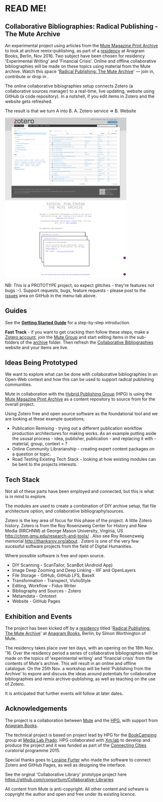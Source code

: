 # READ ME!

## Collaborative Bibliographies: Radical Publishing - The Mute Archive
An experimental project using articles from the [Mute Magazine Print Archive](http://www.metamute.org/editorial/books/mute-magazine-print-archive) to look at archive remix-publishing, as part of a [residency](https://www.facebook.com/events/187497858364325/) at Anagram Books, Berlin, Nov 2016. Two subject have been chosen for residency 'Experimental Writing' and 'Financial Crisis'. Online and offline collaborative bibliographies will be made on these topics using material from the Mute archive. Watch this space '[Radical Publishing: The Mute Archive](https://mute-publishing.github.io/archive/)' — join in, contribute or drop in .

The online collaborative bibiographies setup connects Zotero (a collaborative sources manager) to a real-time, live updating, website using GitHub (a code repository). In a nutshell, if you edit items in Zotero and the website gets refreshed.

The result is that we turn A into B. A. Zotero service => B. Website

<img src="screencapture-zotero-org-groups-mute-items-1478255002396.png" alt="Zotero service" width="400">
<img src="screencapture-mute-publishing-github-io-archive-1478255073392.png" alt="Coll Bib" width="400">

NB: This is a PROTOTYPE project, so expect glitches - they're features not bugs :-). Support requests, bugs, feature requests - please post to the [issues](https://github.com/Mute-Publishing/archive/issues) area on GitHub in the menu-tab above.

## Guides

See the **[Getting Started Guide](https://github.com/Mute-Publishing/archive/blob/gh-pages/getting-started-guide.md)** for a step-by-step introduction.

**Fast Track** - if you want to get cracking then follow these steps, make a [Zotero account](https://www.zotero.org/user/register/), join the [Mute Group](https://www.zotero.org/groups/mute) and start editing items in the sub-folders of the [archive](https://www.zotero.org/groups/mute/items/collectionKey/93KX44QJ) folder. Then refresh the [Collaborative Bibliographies](https://mute-publishing.github.io/archive/) website and your items are live.

## Ideas Being Prototyped

We want to explore what can be done with collaborative bibliographies in an Open-Web context and how this can be used to support radical publishing communities.

Mute in collaboration with the [Hybrid Publishing Group](https://hpg.io) (HPG) is using the [Mute Magazine Print Archive](http://www.metamute.org/editorial/books/mute-magazine-print-archive) as a content repository to source from for the overall project.

Using Zotero free and open source software as the foundational tool and we are looking at these example questions;

+ Publication Remixing - trying out a different publication workflow production architectures for making works. As an example putting aside the ususal process - idea, publisher, publication - and replacing it with - material, group, context = ?
+ Online Community Librarianship - creating expert content packages on a question or topic.
+ Road Testing Existing Tech Stack - looking at how existing modules can be bent to the projects interests.

## Tech Stack
Not all of these parts have been employed and connected, but this is what is in mind to explore.

The modules are used to create a combination of DIY archive setup, flat file architecture option, and collaborative bibliography/sources.

Zotero is the key area of focus for this phase of the project. A little Zotero history. Zotero is from the Roy Rosenzweig Center for History and New Media (RRCHNM) at George Mason University, Virginia, US http://chnm.gmu.edu/research-and-tools/ . Also see Roy Rosenzweig memorial http://thanksroy.org/about . Zotero is one of the very few sucessful software projects from the field of Digital Humanities.

Where possible software is free and open source.

+ DIY Scanning - ScanTailor, ScanBot (Android App)
+ Image Deep Zooming and Deep Linking - IIIF and OpenLayers
+ File Storage - GitHub, GitHub LFS, BaseX
+ Transformation - Transpect, VivlioStyle
+ Editing, Workflow - Fidus Writer
+ Bibliography and Sources - Zotero
+ Metamdata - Ontotext
+ Website - GitHub Pages

## Exhibition and Events
The project has been kicked off by a [residency](https://www.facebook.com/events/187497858364325/) titled '[Radical Publishing: The Mute Archive](https://mute-publishing.github.io/archive/)' at [Anagram Books](http://www.anagrambooks.com/), Berlin, by Simon Worthington of Mute.

The residency takes place over ten days, with an opening on the 18th Nov. '16. Over the residency period a series of collaborative bibliographies will be made on the topics of 'experimental writing' and 'financial crisis' from the contents of Mute's archive. This will result in an online and offline catalogue. On the 25th Nov. a workshop will be held 'Publishing from the Archive' to expore and discuss the ideas around potentials for collaborative bibliographies and remix archive-publishing, as well as teaching on the use of Zotero.

It is anticipated that further events will follow at later dates.

## Acknowledgements
The project is a collaboration between [Mute](http://www.metamute.org/) and the [HPG](https://hpg.io), with support from [Anagram Books](http://www.anagrambooks.com/).

The technical project is based on project lead by HPG for the [BookCamping](http://bookcamping.cc/) group at [Media Lab Prado](http://medialab-prado.es/). HPG collaborated with [Xm:lab](http://www.xmlab.org/news/) to develop and produce the project and it was funded as part of the [Connecting Cities](http://connectingcities.net/) curatorial programme 2015.

Special thanks goes to [Loraine Furter](http://lorainefurter.net/) who made the software to connect Zotero and GitHub Pages, as well as designing the interface.

See the orginal 'Collaborative Library' prototype project here https://github.com/consortium/Collaborative-Libraries

All content from Mute is anti-copyright. All other content and sofware is copyright the author and open and free under its existing licence.
